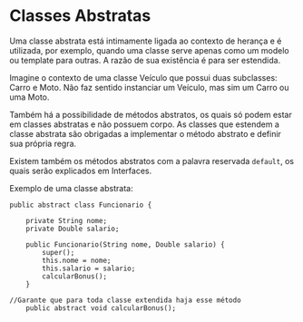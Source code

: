 
# Classes Abstratas

Uma classe abstrata está intimamente ligada ao contexto de herança e é utilizada, por exemplo, quando uma classe serve apenas como um modelo ou template para outras. A razão de sua existência é para ser estendida.

Imagine o contexto de uma classe Veículo que possui duas subclasses: Carro e Moto. Não faz sentido instanciar um Veículo, mas sim um Carro ou uma Moto.

Também há a possibilidade de métodos abstratos, os quais só podem estar em classes abstratas e não possuem corpo. As classes que estendem a classe abstrata são obrigadas a implementar o método abstrato e definir sua própria regra.

Existem também os métodos abstratos com a palavra reservada `default`, os quais serão explicados em Interfaces.

Exemplo de uma classe abstrata:
```
public abstract class Funcionario {

	private String nome;
	private Double salario;

	public Funcionario(String nome, Double salario) {
		super();
		this.nome = nome;
		this.salario = salario;
		calcularBonus();
	}

//Garante que para toda classe extendida haja esse método
	public abstract void calcularBonus();
```
